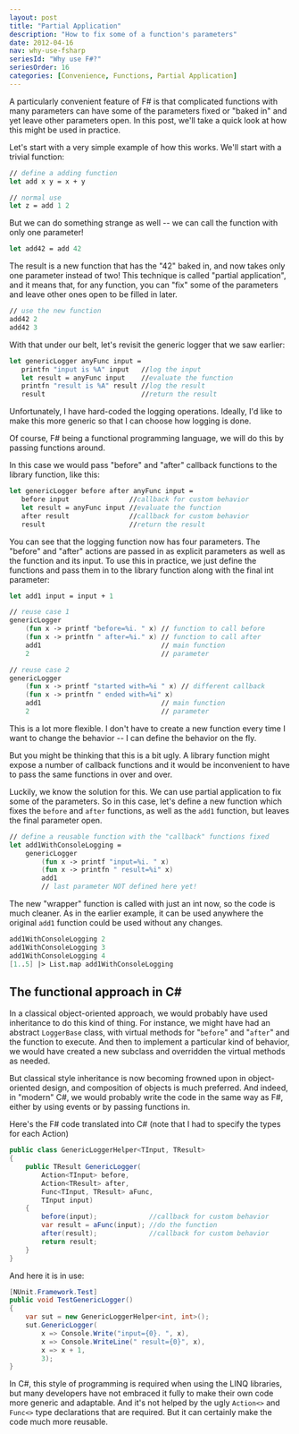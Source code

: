 ```yaml
---
layout: post
title: "Partial Application"
description: "How to fix some of a function's parameters"
date: 2012-04-16
nav: why-use-fsharp
seriesId: "Why use F#?"
seriesOrder: 16
categories: [Convenience, Functions, Partial Application]
---
```


A particularly convenient feature of F# is that complicated functions with many parameters can have some of the parameters fixed or "baked in" and yet leave other parameters open.  In this post, we'll take a quick look at how this might be used in practice.

Let's start with a very simple example of how this works. We'll start with a trivial function:

```fsharp
// define a adding function
let add x y = x + y

// normal use
let z = add 1 2
```

But we can do something strange as well -- we can call the function with only one parameter!

```fsharp
let add42 = add 42
```

The result is a new function that has the "42" baked in, and now takes only one parameter instead of two!  This technique is called "partial application", and it means that, for any function, you can "fix" some of the parameters and leave other ones open to be filled in later.

```fsharp
// use the new function
add42 2
add42 3
```

With that under our belt, let's revisit the generic logger that we saw earlier:

```fsharp
let genericLogger anyFunc input =
   printfn "input is %A" input   //log the input
   let result = anyFunc input    //evaluate the function
   printfn "result is %A" result //log the result
   result                        //return the result
```

Unfortunately, I have hard-coded the logging operations.  Ideally, I'd like to make this more generic so that I can choose how logging is done.

Of course, F# being a functional programming language, we will do this by passing functions around.

In this case we would pass "before" and "after" callback functions to the library function, like this:

```fsharp
let genericLogger before after anyFunc input =
   before input               //callback for custom behavior
   let result = anyFunc input //evaluate the function
   after result               //callback for custom behavior
   result                     //return the result
```

You can see that the logging function now has four parameters. The "before" and "after" actions are passed in as explicit parameters as well as the function and its input. To use this in practice, we just define the functions and pass them in to the library function along with the final int parameter:

```fsharp
let add1 input = input + 1

// reuse case 1
genericLogger
    (fun x -> printf "before=%i. " x) // function to call before
    (fun x -> printfn " after=%i." x) // function to call after
    add1                              // main function
    2                                 // parameter

// reuse case 2
genericLogger
    (fun x -> printf "started with=%i " x) // different callback
    (fun x -> printfn " ended with=%i" x)
    add1                              // main function
    2                                 // parameter
```

This is a lot more flexible. I don't have to create a new function every time I want to change the behavior -- I can define the behavior on the fly.

But you might be thinking that this is a bit ugly. A library function might expose a number of callback functions and it would be inconvenient to have to pass the same functions in over and over.

Luckily, we know the solution for this. We can use partial application to fix some of the parameters. So in this case, let's define a new function which fixes the `before` and `after` functions, as well as the `add1` function, but leaves the final parameter open.

```fsharp
// define a reusable function with the "callback" functions fixed
let add1WithConsoleLogging =
    genericLogger
        (fun x -> printf "input=%i. " x)
        (fun x -> printfn " result=%i" x)
        add1
        // last parameter NOT defined here yet!
```

The new "wrapper" function is called with just an int now, so the code is much cleaner. As in the earlier example, it can be used anywhere the original `add1` function could be used without any changes.

```fsharp
add1WithConsoleLogging 2
add1WithConsoleLogging 3
add1WithConsoleLogging 4
[1..5] |> List.map add1WithConsoleLogging
```

## The functional approach in C# ##

In a classical object-oriented approach, we would probably have used inheritance to do this kind of thing. For instance, we might have had an abstract `LoggerBase` class, with virtual methods for "`before`" and "`after`" and the function to execute.  And then to implement a particular kind of behavior, we would have created a new subclass and overridden the virtual methods as needed.

But classical style inheritance is now becoming frowned upon in object-oriented design, and composition of objects is much preferred. And indeed, in "modern" C#, we would probably write the code in the same way as F#, either by using events or by passing functions in.

Here's the F# code translated into C# (note that I had to specify the types for each Action)

```csharp
public class GenericLoggerHelper<TInput, TResult>
{
    public TResult GenericLogger(
        Action<TInput> before,
        Action<TResult> after,
        Func<TInput, TResult> aFunc,
        TInput input)
    {
        before(input);             //callback for custom behavior
        var result = aFunc(input); //do the function
        after(result);             //callback for custom behavior
        return result;
    }
}
```

And here it is in use:

```csharp
[NUnit.Framework.Test]
public void TestGenericLogger()
{
    var sut = new GenericLoggerHelper<int, int>();
    sut.GenericLogger(
        x => Console.Write("input={0}. ", x),
        x => Console.WriteLine(" result={0}", x),
        x => x + 1,
        3);
}
```

In C#, this style of programming is required when using the LINQ libraries, but many developers have not embraced it fully to make their own code more generic and adaptable. And it's not helped by the ugly `Action<>` and `Func<>` type declarations that are required. But it can certainly make the code much more reusable.
